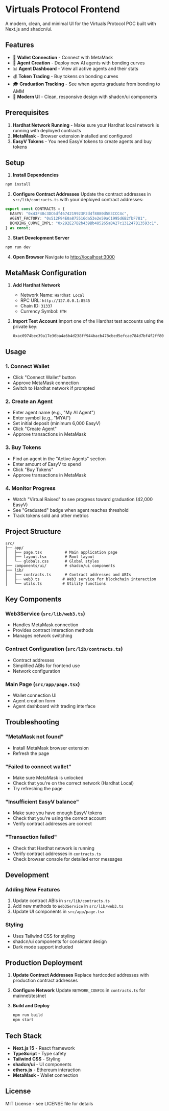 # Virtuals Protocol Frontend

A modern, clean, and minimal UI for the Virtuals Protocol POC built with Next.js and shadcn/ui.

## Features

- 🔗 **Wallet Connection** - Connect with MetaMask
- 🤖 **Agent Creation** - Deploy new AI agents with bonding curves
- 📊 **Agent Dashboard** - View all active agents and their stats
- 💰 **Token Trading** - Buy tokens on bonding curves
- 🎓 **Graduation Tracking** - See when agents graduate from bonding to AMM
- 🎨 **Modern UI** - Clean, responsive design with shadcn/ui components

## Prerequisites

1. **Hardhat Network Running** - Make sure your Hardhat local network is running with deployed contracts
2. **MetaMask** - Browser extension installed and configured
3. **EasyV Tokens** - You need EasyV tokens to create agents and buy tokens

## Setup

1. **Install Dependencies**
```bash
npm install
```

2. **Configure Contract Addresses**
Update the contract addresses in `src/lib/contracts.ts` with your deployed contract addresses:
```typescript
export const CONTRACTS = {
  EASYV: "0x43F48c3DC6df4674219923F2d4f8880d5E3CCC4c",
  AGENT_FACTORY: "0x512F94E0a875516da53e2e59aC1995d6B2fbF781",
  BONDING_CURVE_IMPL: "0x292E27B2b439Bb485265aBA27c131247B13593c1",
} as const;
```

3. **Start Development Server**
```bash
npm run dev
```

4. **Open Browser**
Navigate to [http://localhost:3000](http://localhost:3000)

## MetaMask Configuration

1. **Add Hardhat Network**
   - Network Name: `Hardhat Local`
   - RPC URL: `http://127.0.0.1:8545`
   - Chain ID: `31337`
   - Currency Symbol: `ETH`

2. **Import Test Account**
   Import one of the Hardhat test accounts using the private key:
   ```
   0xac0974bec39a17e36ba4a6b4d238ff944bacb478cbed5efcae784d7bf4f2ff80
   ```

## Usage

### 1. Connect Wallet
- Click "Connect Wallet" button
- Approve MetaMask connection
- Switch to Hardhat network if prompted

### 2. Create an Agent
- Enter agent name (e.g., "My AI Agent")
- Enter symbol (e.g., "MYAI")
- Set initial deposit (minimum 6,000 EasyV)
- Click "Create Agent"
- Approve transactions in MetaMask

### 3. Buy Tokens
- Find an agent in the "Active Agents" section
- Enter amount of EasyV to spend
- Click "Buy Tokens"
- Approve transactions in MetaMask

### 4. Monitor Progress
- Watch "Virtual Raised" to see progress toward graduation (42,000 EasyV)
- See "Graduated" badge when agent reaches threshold
- Track tokens sold and other metrics

## Project Structure

```
src/
├── app/
│   ├── page.tsx          # Main application page
│   ├── layout.tsx        # Root layout
│   └── globals.css       # Global styles
├── components/ui/        # shadcn/ui components
├── lib/
│   ├── contracts.ts      # Contract addresses and ABIs
│   ├── web3.ts          # Web3 service for blockchain interaction
│   └── utils.ts         # Utility functions
```

## Key Components

### Web3Service (`src/lib/web3.ts`)
- Handles MetaMask connection
- Provides contract interaction methods
- Manages network switching

### Contract Configuration (`src/lib/contracts.ts`)
- Contract addresses
- Simplified ABIs for frontend use
- Network configuration

### Main Page (`src/app/page.tsx`)
- Wallet connection UI
- Agent creation form
- Agent dashboard with trading interface

## Troubleshooting

### "MetaMask not found"
- Install MetaMask browser extension
- Refresh the page

### "Failed to connect wallet"
- Make sure MetaMask is unlocked
- Check that you're on the correct network (Hardhat Local)
- Try refreshing the page

### "Insufficient EasyV balance"
- Make sure you have enough EasyV tokens
- Check that you're using the correct account
- Verify contract addresses are correct

### "Transaction failed"
- Check that Hardhat network is running
- Verify contract addresses in `contracts.ts`
- Check browser console for detailed error messages

## Development

### Adding New Features
1. Update contract ABIs in `src/lib/contracts.ts`
2. Add new methods to `Web3Service` in `src/lib/web3.ts`
3. Update UI components in `src/app/page.tsx`

### Styling
- Uses Tailwind CSS for styling
- shadcn/ui components for consistent design
- Dark mode support included

## Production Deployment

1. **Update Contract Addresses**
   Replace hardcoded addresses with production contract addresses

2. **Configure Network**
   Update `NETWORK_CONFIG` in `contracts.ts` for mainnet/testnet

3. **Build and Deploy**
   ```bash
   npm run build
   npm start
   ```

## Tech Stack

- **Next.js 15** - React framework
- **TypeScript** - Type safety
- **Tailwind CSS** - Styling
- **shadcn/ui** - UI components
- **ethers.js** - Ethereum interaction
- **MetaMask** - Wallet connection

## License

MIT License - see LICENSE file for details
